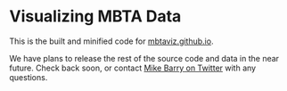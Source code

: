 Visualizing MBTA Data
=====================

This is the built and minified code for [mbtaviz.github.io](http://mbtaviz.github.io/).

We have plans to release the rest of the source code and data in the near future.
Check back soon, or contact [Mike Barry on Twitter](https://twitter.com/msb5014) with any questions.